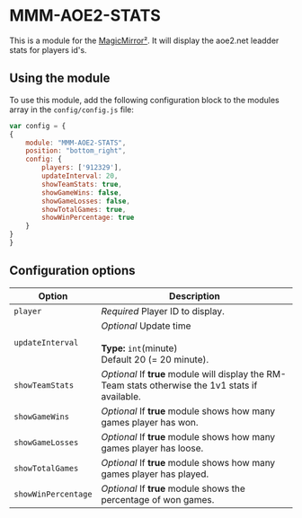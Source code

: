 # MMM-AOE2-STATS

This is a module for the [MagicMirror²](https://github.com/MichMich/MagicMirror/).
It will display the aoe2.net leadder stats for players id's.



## Using the module

To use this module, add the following configuration block to the modules array in the `config/config.js` file:
```js
var config = {
{
	module: "MMM-AOE2-STATS",
	position: "bottom_right",
	config: {
		players: ['912329'],
		updateInterval: 20,
		showTeamStats: true,
		showGameWins: false,
		showGameLosses: false,
		showTotalGames: true,
		showWinPercentage: true
	}
}
}
```

## Configuration options

| Option               | Description
|----------------------|-----------
| `player`             | *Required* Player ID to display.
| `updateInterval`     | *Optional* Update time <br><br>**Type:** `int`(minute) <br>Default 20  (= 20 minute).
| `showTeamStats`      | *Optional* If <b>true</b> module will display the RM-Team stats otherwise the 1v1 stats if available.
| `showGameWins`       | *Optional* If <b>true</b> module shows how many games player has won.
| `showGameLosses`     | *Optional* If <b>true</b> module shows how many games player has loose.
| `showTotalGames`     | *Optional* If <b>true</b> module shows how many games player has played.
| `showWinPercentage`  | *Optional* If <b>true</b> module shows the percentage of won games. 
